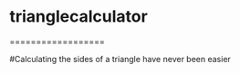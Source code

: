 # trianglecalculator
==================

#Calculating the sides of a triangle have never been easier
